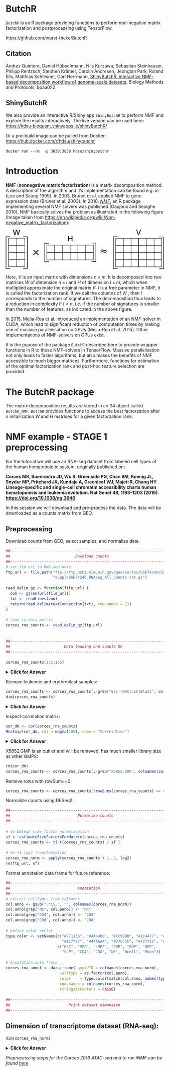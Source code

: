 # ButchR

`ButchR` is an R package providing functions to perform 
non-negative matrix factorization and postprocessing using TensorFlow.  

https://github.com/wurst-theke/ButchR

## Citation 
Andres Quintero, Daniel Hübschmann, Nils Kurzawa, Sebastian Steinhauser, Philipp Rentzsch, Stephen Krämer, Carolin Andresen, Jeongbin Park, Roland Eils, Matthias Schlesner, Carl Herrmann, [ShinyButchR: interactive NMF-based decomposition workflow of genome-scale datasets](https://doi.org/10.1093/biomethods/bpaa022), Biology Methods and Protocols, bpaa022.


## ShinyButchR

We also provide an interactive R/Shiny app `ShinyButchR` to perform NMF and 
explore the results interactively.
The live version can be used here: 
https://hdsu-bioquant.shinyapps.io/shinyButchR/

Or a pre-build image can be pulled from Docker:
https://hub.docker.com/r/hdsu/shinybutchr

`docker run --rm  -p 3838:3838 hdsu/shinybutchr`


# Introduction

**NMF** (**nonnegative matrix factorization**) is a matrix decomposition
method. A description of the algorithm and it’s implementation can be
found e.g. in (Lee and Seung 1999). In 2003, Brunet et al. applied NMF
to gene expression data (Brunet et al. 2003). In 2010,
*[NMF](https://CRAN.R-project.org/package=NMF)*, an R package
implementing several NMF solvers was published (Gaujoux and Seoighe
2010). NMF basically solves the problem as illustrated in the following
figure (Image taken from
<a href="https://en.wikipedia.org/wiki/Non-negative_matrix_factorization" class="uri">https://en.wikipedia.org/wiki/Non-negative_matrix_factorization</a>):

![NMF](figs/00_NMF.png)

Here, *V* is an input matrix with dimensions *n* × *m*. It is decomposed
into two matrices *W* of dimension *n* × *l* and *H* of dimension
*l* × *m*, which when multiplied approximate the original matrix *V*.
*l* is a free parameter in NMF, it is called the factorization rank. If
we call the columns of *W* , then *l* corresponds to the number of
signatures. The decomposition thus leads to a reduction in complexity if
*l* \< *n*, i.e. if the number of signatures is smaller than the number
of features, as indicated in the above figure.

In 2015, Mejia-Roa et al. introduced an implementation of an NMF-solver
in CUDA, which lead to significant reduction of computation times by
making use of massive parallelisation on GPUs (Mejia-Roa et al. 2015).
Other implementations of NMF-solvers on GPUs exist.

It is the pupose of the package `ButchR` described here to provide
wrapper functions in R to these NMF-solvers in TensorFlow. Massive
parallelisation not only leads to faster algorithms, but also makes the
benefits of NMF accessible to much bigger matrices. Furthermore,
functions for estimation of the optimal factorization rank and post-hoc
feature selection are provided.

# The ButchR package

The matrix decomposition results are stored in an S4 object called
`ButchR_NMF`. `ButchR` provides functions to access the best
factorzation after *n* initailization *W* and *H* matrices for a given
factorzation rank.

# NMF example - STAGE 1 preprocessing

For the tutorial we will use an RNA-seq dataset from labeled cell types of the human hematopoietic system, originally published on:

**Corces MR, Buenrostro JD, Wu B, Greenside PG, Chan SM, Koenig JL, Snyder MP, Pritchard JK, Kundaje A, Greenleaf WJ, Majeti R, Chang HY. Lineage-specific and single-cell chromatin accessibility charts human hematopoiesis and leukemia evolution.  Nat Genet 48, 1193–1203 (2016). https://doi.org/10.1038/ng.3646**
  

In this session we will download and pre-process the data. The data will be downloaded as a counts matrix from GEO.


## Preprocessing   

Download counts from GEO, select samples, and normalize data.


```r
##----------------------------------------------------------------------------##
##                             Download counts                                ##
##----------------------------------------------------------------------------##
# set ftp url to RNA-seq data
ftp_url <- file.path("ftp://ftp.ncbi.nlm.nih.gov/geo/series/GSE74nnn/GSE74246",
                     "suppl/GSE74246_RNAseq_All_Counts.txt.gz")

read_delim_gz <- function(file_url) {
  con <- gzcon(url(file_url))
  txt <- readLines(con)
  return(read.delim(textConnection(txt), row.names = 1))
}

# read in data matrix
corces_rna_counts <- read_delim_gz(ftp_url)


##----------------------------------------------------------------------------##
##                        Data loading and sample QC                          ##
##----------------------------------------------------------------------------##

corces_rna_counts[1:5,1:5]
```
<details>
<summary><b>Click for Answer</b></summary>
```
##          X5852.HSC X6792.HSC X7256.HSC X7653.HSC X5852.MPP
## A1BG            14         9         1         5        13
## A1BG-AS1         3         0         1         0        27
## A1CF             0         0         0         0         0
## A2M             78       192        36        82        66
## A2M-AS1         71        76        52        86        49
```

```r
dim(corces_rna_counts)
```

```
## [1] 25498    81
```
</details>
  

Remove leukemic and erythroblast samples:
```r
corces_rna_counts <- corces_rna_counts[,-grep("Ery|rHSC|LSC|Blast", colnames(corces_rna_counts))]
dim(corces_rna_counts)
```
<details>
<summary><b>Click for Answer</b></summary>
```
## [1] 25498    46
```
</details>


Inspect correlation matrix:
```r
cor_dm <- cor(corces_rna_counts)
Heatmap(cor_dm, col = magma(100), name = "Correlation")
```
<details>
<summary><b>Click for Answer</b></summary>
<img src="figs/RNA-seqCounts-1.png" width="90%" />
</details>


X5852.GMP is an outlier and will be removed, has much smaller library size as other GMPS:
```r
rm(cor_dm)
corces_rna_counts <- corces_rna_counts[,-grep("X5852.GMP", colnames(corces_rna_counts))]
```

Remove rows with rowSum==0:
```r
corces_rna_counts <- corces_rna_counts[!rowSums(corces_rna_counts) == 0,]
```

Normalize counts using DESeq2:
```r
##----------------------------------------------------------------------------##
##                              Normalize counts                              ##
##----------------------------------------------------------------------------##

# do DESeq2 size factor normalization
sf <- estimateSizeFactorsForMatrix(corces_rna_counts)
corces_rna_counts <- t( t(corces_rna_counts) / sf )

# do +1 log2 transformation
corces_rna_norm <- apply(corces_rna_counts + 1, 2, log2)
rm(ftp_url, sf)
```

Format annotation data frame for future reference:
```r
##----------------------------------------------------------------------------##
##                              Annotation                                    ##
##----------------------------------------------------------------------------##
# extract celltypes from colnames
col.anno <- gsub(".*\\.", "", colnames(corces_rna_norm))
col.anno[grep("NK", col.anno)] <- "NK"
col.anno[grep("CD4", col.anno)] <- "CD4"
col.anno[grep("CD8", col.anno)] <- "CD8"

# Define color vector
type.color <- setNames(c("#771155", "#AA4488", "#CC99BB", "#114477", "#4477AA", "#77AADD", 
                         "#117777", "#44AAAA", "#77CCCC", "#777711", "#AAAA44", "#DDDD77"),
                       c("HSC", "MPP", "LMPP", "CMP", "GMP", "MEP",
                         "CLP", "CD4", "CD8", "NK", "Bcell", "Mono"))

# Annotation data frame
corces_rna_annot <- data.frame(sampleID = colnames(corces_rna_norm),
                        Celltype = as.factor(col.anno),
                        color    = type.color[match(col.anno, names(type.color))],
                        row.names = colnames(corces_rna_norm),
                        stringsAsFactors = FALSE)

##----------------------------------------------------------------------------##
##                          Print dataset dimension                           ##
##----------------------------------------------------------------------------##

```

## Dimension of transcriptome dataset (RNA-seq):  

```r
dim(corces_rna_norm)
```

<details>
<summary><b>Click for Answer</b></summary>
```
## [1] 21811    45
```
</details>


*Preprocessing steps for the Corces 2016 ATAC-seq and to run iNMF can be found [here](./00_preprocessing_all.md)*